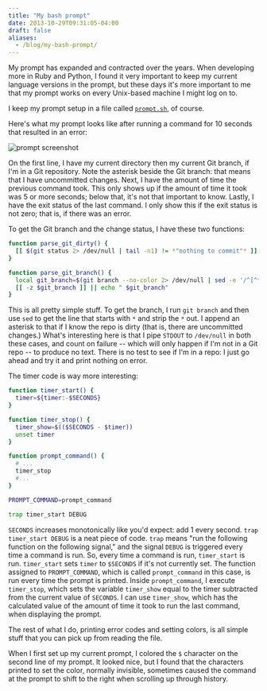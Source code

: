 ```yaml
---
title: "My bash prompt"
date: 2013-10-29T09:31:05-04:00
draft: false
aliases:
  - /blog/my-bash-prompt/
---
```


My prompt has expanded and contracted over the years. When developing more in Ruby and Python, I found it very important to keep my current language versions in the prompt, but these days it's more important to me that my prompt works on every Unix-based machine I might log on to.

I keep my prompt setup in a file called [`prompt.sh`][prompt.sh], of course.

Here's what my prompt looks like after running a command for 10 seconds that resulted in an error:

![prompt screenshot](/img/my-bash-prompt/prompt.png)

On the first line, I have my current directory then my current Git branch, if I'm in a Git repository. Note the asterisk beside the Git branch: that means that I have uncommitted changes. Next, I have the amount of time the previous command took. This only shows up if the amount of time it took was 5 or more seconds; below that, it's not that important to know. Lastly, I have the exit status of the last command. I only show this if the exit status is not zero; that is, if there was an error.

To get the Git branch and the change status, I have these two functions:

```sh
function parse_git_dirty() {
  [[ $(git status 2> /dev/null | tail -n1) != *"nothing to commit"* ]] && echo "*"
}

function parse_git_branch() {
  local git_branch=$(git branch --no-color 2> /dev/null | sed -e '/^[^*]/d' -e "s/* \(.*\)/\1$(parse_git_dirty)/")
  [[ -z $git_branch ]] || echo " $git_branch"
}
```

This is all pretty simple stuff. To get the branch, I run `git branch` and then use `sed` to get the line that starts with `*` and strip the `*` out. I append an asterisk to that if I know the repo is dirty (that is, there are uncommitted changes.) What's interesting here is that I pipe `STDOUT` to `/dev/null` in both these cases, and count on failure -- which will only happen if I'm not in a Git repo -- to produce no text. There is no test to see if I'm in a repo: I just go ahead and try it and print nothing on error.

The timer code is way more interesting:

```sh
function timer_start() {
  timer=${timer:-$SECONDS}
}

function timer_stop() {
  timer_show=$(($SECONDS - $timer))
  unset timer
}

function prompt_command() {
  # ...
  timer_stop
  #...
}

PROMPT_COMMAND=prompt_command

trap timer_start DEBUG
```

`SECONDS` increases monotonically like you'd expect: add 1 every second. `trap timer_start DEBUG` is a neat piece of code. `trap` means "run the following function on the following signal," and the signal `DEBUG` is triggered every time a command is run. So, every time a command is run, `timer_start` is run. `timer_start` sets `timer` to `$SECONDS` if it's not currently set. The function assigned to `PROMPT_COMMAND`, which is called `prompt_command` in this case, is run every time the prompt is printed. Inside `prompt_command`, I execute `timer_stop`, which sets the variable `timer_show` equal to the timer subtracted from the current value of `SECONDS`. I can use `timer_show`, which has the calculated value of the amount of time it took to run the last command, when displaying the prompt.

The rest of what I do, printing error codes and setting colors, is all simple stuff that you can pick up from reading the file.

When I first set up my current prompt, I colored the `$` character on the second line of my prompt. It looked nice, but I found that the characters printed to set the color, normally invisible, sometimes caused the command at the prompt to shift to the right when scrolling up through history.

[prompt.sh]: https://github.com/cndreisbach/dotfiles/blob/0a48d153fe536a25b7970f654d773b0efeebb158/default/.bash/prompt.sh
